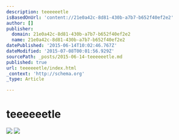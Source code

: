 ```yaml
---
description: teeeeeetle
isBasedOnUrl: 'content://21e0a42c-8d81-430b-a7b7-b652f40ef2e2'
author: []
publisher:
  domain: 21e0a42c-8d81-430b-a7b7-b652f40ef2e2
  name: 21e0a42c-8d81-430b-a7b7-b652f40ef2e2
datePublished: '2015-06-14T10:02:46.767Z'
dateModified: '2015-07-08T00:01:56.929Z'
sourcePath: _posts/2015-06-14-teeeeeetle.md
published: true
url: teeeeeetle/index.html
_context: 'http://schema.org'
_type: Article

---
```

# teeeeeetle
![](https://the-grid-user-content.s3-us-west-2.amazonaws.com/8b14839f-c250-4857-9a52-e9a51de7d85b.jpg)
![](https://the-grid-user-content.s3-us-west-2.amazonaws.com/3c72d8b1-0fc0-478d-9cb8-06bb491599d0.jpg)